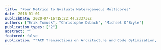 ```yaml
---
title: "Four Metrics to Evaluate Heterogeneous Multicores"
date: 2016-01-01
publishDate: 2020-07-16T15:22:44.233736Z
authors: ["Erik Tomusk", "Christophe Dubach", "Michael O'Boyle"]
publication_types: ["2"]
abstract: ""
featured: false
publication: "*ACM Transactions on Architecture and Code Optimization, <span style=\"font-weight:bold;color:black\">ACM TACO<span>*"
---
```


